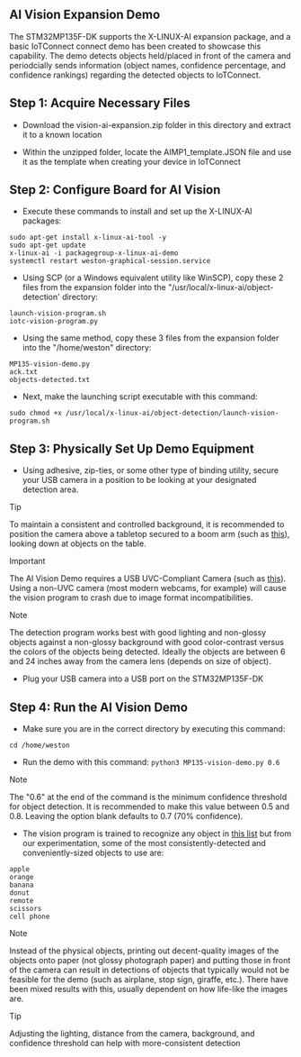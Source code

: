 ## AI Vision Expansion Demo
The STM32MP135F-DK supports the X-LINUX-AI expansion package, and a basic IoTConnect connect demo has been created to showcase this capability. The demo detects objects held/placed in front of the camera and periodcially sends information (object names, confidence percentage, and confidence rankings) regarding the detected objects to IoTConnect.

## Step 1: Acquire Necessary Files
* Download the vision-ai-expansion.zip folder in this directory and extract it to a known location

* Within the unzipped folder, locate the AIMP1_template.JSON file and use it as the template when creating your device in IoTConnect

## Step 2: Configure Board for AI Vision

* Execute these commands to install and set up the X-LINUX-AI packages:
```
sudo apt-get install x-linux-ai-tool -y
sudo apt-get update
x-linux-ai -i packagegroup-x-linux-ai-demo
systemctl restart weston-graphical-session.service
```

* Using SCP (or a Windows equivalent utility like WinSCP), copy these 2 files from the expansion folder into the "/usr/local/x-linux-ai/object-detection' directory:
```
launch-vision-program.sh
iotc-vision-program.py
```

* Using the same method, copy these 3 files from the expansion folder into the "/home/weston" directory:
```
MP135-vision-demo.py
ack.txt
objects-detected.txt
```

* Next, make the launching script executable with this command:

```sudo chmod +x /usr/local/x-linux-ai/object-detection/launch-vision-program.sh```

## Step 3: Physically Set Up Demo Equipment
* Using adhesive, zip-ties, or some other type of binding utility, secure your USB camera in a position to be looking at your designated detection area.

>[!TIP]
>To maintain a consistent and controlled background, it is recommended to position the camera above a tabletop secured to a boom arm (such as [this](https://www.amazon.com/dp/B0BV2SBWVD?ref=cm_sw_r_apan_dp_XVFHFPZQA55SFZY5S988&ref_=cm_sw_r_apan_dp_XVFHFPZQA55SFZY5S988&social_share=cm_sw_r_apan_dp_XVFHFPZQA55SFZY5S988&peakEvent=1&starsLeft=1&skipTwisterOG=1&th=1)), looking down at objects on the table.

>[!IMPORTANT]
>The AI Vision Demo requires a USB UVC-Compliant Camera (such as [this](https://www.amazon.com/ALPCAM-Distortion-Compliant-Embedded-Industrial/dp/B0B1WTV1KB/ref=sr_1_40?crid=1Y64R6N37I2DW&dib=eyJ2IjoiMSJ9.09vlNQuRgZXBCOJltq5NAHjwkF3xrkD_IO8iIPnTgmM656JhZdERupdaYL29K-WbqLGgdkCchkhjMGFCFpy7D4Ng5LfWuSsYX1jMf8HFDXXsuqE96PFQrpwZszNnYEAkgDOKVRYky4lgiGU4S8NZZEcnmANwxdgvAOnkQCDQWIYxf2Tau45lZyN0ZjY5Otk6.TwrVuCH8OFqthDivTQqbOEPSUYAmvtH5LiE27DyAm7A&dib_tag=se&keywords=usb%2Bcamera%2Buvc&qid=1732315805&sprefix=usb%2Bcamera%2Buvc%2Caps%2C148&sr=8-40&th=1)). Using a non-UVC camera (most modern webcams, for example) will cause the vision program to crash due to image format incompatibilities.

>[!NOTE]
> The detection program works best with good lighting and non-glossy objects against a non-glossy background with good color-contrast versus the colors of the objects being detected. Ideally the objects are between 6 and 24 inches away from the camera lens (depends on size of object). 

* Plug your USB camera into a USB port on the STM32MP135F-DK

## Step 4: Run the AI Vision Demo

* Make sure you are in the correct directory by executing this command:
```
cd /home/weston
```

* Run the demo with this command:
```python3 MP135-vision-demo.py 0.6```

>[!NOTE]
>The "0.6" at the end of the command is the minimum confidence threshold for object detection. It is recommended to make this value between 0.5 and 0.8. Leaving the option blank defaults to 0.7 (70% confidence).

* The vision program is trained to recognize any object in [this list](object-labels.txt) but from our experimentation, some of the most consistently-detected and conveniently-sized objects to use are:
```
apple
orange
banana
donut
remote
scissors
cell phone
```
>[!NOTE]
>Instead of the physical objects, printing out decent-quality images of the objects onto paper (not glossy photograph paper) and putting those in front of the camera can result in detections of objects that typically would not be feasible for the demo (such as airplane, stop sign, giraffe, etc.). There have been mixed results with this, usually dependent on how life-like the images are.

>[!TIP]
>Adjusting the lighting, distance from the camera, background, and confidence threshold can help with more-consistent detection
